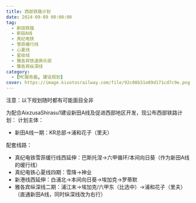 ```yaml
---
title: 西部铁路计划
date: 2024-09-09 00:00:00
tag:
  - 新田铁路
  - 新田A线
  - 真纪电铁
  - 雪菲缓行线
  - 心夏线
  - 星绘线
  - 雅各宾铁道俱乐部
  - 雅各宾纵深线
category:
  - [MC服务器, 建设规划]
cover: https://image.kivotosrailway.com/file/92c08b31e89d171cd7c9e.png 
---
```

注意：以下规划随时都有可能面目全非

为配合AixzusaShirasu1建设新田A线及促进西部地区开发，现公布西部铁路计划：
计划主体：
* 新田A线一期：KR总部→浦和花子（里夫）

配套线路：
* 真纪电铁雪菲缓行线西延伸：巴斯托涅→六甲循环/本间向日葵（作为新田A线的缓行线）
* 真纪电铁心夏线四期：雪降→神业
* 新港线西延伸：白浦北→本间向日葵→埃加克→罗蒂默
* 雅各宾纵深线二期：浦江末→埃加克/六甲东（比选中）→浦和花子（里夫）（直通新田A线，同时纵深线改为右行）
				